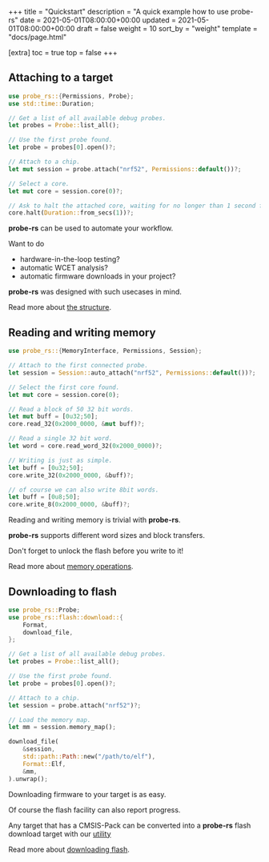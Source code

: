 +++
title = "Quickstart"
description = "A quick example how to use probe-rs"
date = 2021-05-01T08:00:00+00:00
updated = 2021-05-01T08:00:00+00:00
draft = false
weight = 10
sort_by = "weight"
template = "docs/page.html"

[extra]
toc = true
top = false
+++

## Attaching to a target

```rs
use probe_rs::{Permissions, Probe};
use std::time::Duration;

// Get a list of all available debug probes.
let probes = Probe::list_all();

// Use the first probe found.
let probe = probes[0].open()?;

// Attach to a chip.
let mut session = probe.attach("nrf52", Permissions::default())?;

// Select a core.
let mut core = session.core(0)?;

// Ask to halt the attached core, waiting for no longer than 1 second for the request to succeed
core.halt(Duration::from_secs(1))?;
```

**probe-rs** can be used to automate your workflow.

Want to do
* hardware-in-the-loop testing?
* automatic WCET analysis?
* automatic firmware downloads in your project?

**probe-rs** was designed with such usecases in mind.

Read more about [the structure](/guide/basics#structure).

## Reading and writing memory

```rs
use probe_rs::{MemoryInterface, Permissions, Session};

// Attach to the first connected probe.
let session = Session::auto_attach("nrf52", Permissions::default())?;

// Select the first core found.
let mut core = session.core(0);

// Read a block of 50 32 bit words.
let mut buff = [0u32;50];
core.read_32(0x2000_0000, &mut buff)?;

// Read a single 32 bit word.
let word = core.read_word_32(0x2000_0000)?;

// Writing is just as simple.
let buff = [0u32;50];
core.write_32(0x2000_0000, &buff)?;

// of course we can also write 8bit words.
let buff = [0u8;50];
core.write_8(0x2000_0000, &buff)?;
```

Reading and writing memory is trivial with **probe-rs**.

**probe-rs** supports different word sizes and block transfers.

Don't forget to unlock the flash before you write to it!

Read more about [memory operations](/guide/basics#core).

## Downloading to flash

```rs
use probe_rs::Probe;
use probe_rs::flash::download::{
    Format,
    download_file,
};

// Get a list of all available debug probes.
let probes = Probe::list_all();

// Use the first probe found.
let probe = probes[0].open()?;

// Attach to a chip.
let session = probe.attach("nrf52")?;

// Load the memory map.
let mm = session.memory_map();

download_file(
    &session,
    std::path::Path::new("/path/to/elf"),
    Format::Elf,
    &mm,
).unwrap();
```

Downloading firmware to your target is as easy.

Of course the flash facility can also report progress.

Any target that has a CMSIS-Pack can be converted into a **probe-rs** flash download target with our
[utility](https://github.com/probe-rs/target-gen)

Read more about [downloading flash](/guide/downloading).
